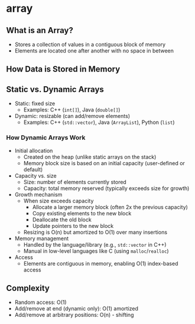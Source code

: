 # array

## What is an Array?

- Stores a collection of values in a contiguous block of memory
- Elements are located one after another with no space in between

## How Data is Stored in Memory

## Static vs. Dynamic Arrays

- Static: fixed size
  - Examples: C++ (`int[]`), Java (`double[]`)
- Dynamic: resizable (can add/remove elements)
  - Examples: C++ (`std::vector`), Java (`ArrayList`), Python (`list`)

### How Dynamic Arrays Work

- Initial allocation
  - Created on the heap (unlike static arrays on the stack)
  - Memory block size is based on an initial capacity (user-defined or default)
- Capacity vs. size
  - Size: number of elements currently stored
  - Capacity: total memory reserved (typically exceeds size for growth)
- Growth mechanism
  - When size exceeds capacity
    - Allocate a larger memory block (often 2x the previous capacity)
    - Copy existing elements to the new block
    - Deallocate the old block
    - Update pointers to the new block
  - Resizing is O(n) but amortized to O(1) over many insertions
- Memory management
  - Handled by the language/library (e.g., `std::vector` in C++)
  - Manual in low-level languages like C (using `malloc`/`realloc`)
- Access
  - Elements are contiguous in memory, enabling O(1) index-based access

## Complexity

- Random access: O(1)
- Add/remove at end (dynamic only): O(1) amortized
- Add/remove at arbitrary positions: O(n) - shifting

